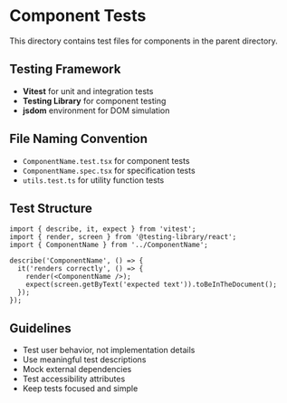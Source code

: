 # Component Tests

This directory contains test files for components in the parent directory.

## Testing Framework

- **Vitest** for unit and integration tests
- **Testing Library** for component testing
- **jsdom** environment for DOM simulation

## File Naming Convention

- `ComponentName.test.tsx` for component tests
- `ComponentName.spec.tsx` for specification tests
- `utils.test.ts` for utility function tests

## Test Structure

```tsx
import { describe, it, expect } from 'vitest';
import { render, screen } from '@testing-library/react';
import { ComponentName } from '../ComponentName';

describe('ComponentName', () => {
  it('renders correctly', () => {
    render(<ComponentName />);
    expect(screen.getByText('expected text')).toBeInTheDocument();
  });
});
```

## Guidelines

- Test user behavior, not implementation details
- Use meaningful test descriptions
- Mock external dependencies
- Test accessibility attributes
- Keep tests focused and simple
